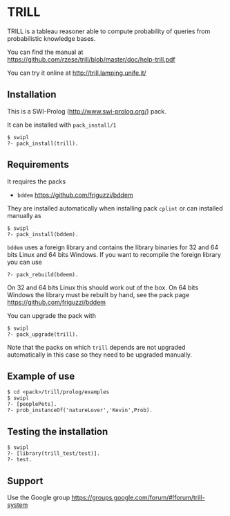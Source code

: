 TRILL
=====

TRILL is a tableau reasoner able to compute probability of queries from probabilistic knowledge bases.

You can find the manual at https://github.com/rzese/trill/blob/master/doc/help-trill.pdf
 
You can try it online at http://trill.lamping.unife.it/

Installation
------------
This is a SWI-Prolog (http://www.swi-prolog.org/) pack.

It can be installed with `pack_install/1`

    $ swipl
    ?- pack_install(trill).

Requirements
-------------
It requires the packs

 * `bddem` https://github.com/friguzzi/bddem
 
 They are installed automatically when installing pack `cplint` or can installed manually as

    $ swipl
    ?- pack_install(bddem).

`bddem` uses a foreign library and contains the library binaries for 32 and 64 bits Linux and 64 bits Windows. If you want to recompile the foreign library you can use

    ?- pack_rebuild(bdeem).

On 32 and 64 bits Linux this should work out of the box. On 64 bits Windows the library must be rebuilt by hand, see the pack page https://github.com/friguzzi/bddem

You can upgrade the pack with

    $ swipl
    ?- pack_upgrade(trill).

Note that the packs on which `trill` depends are not upgraded automatically in this case so they need to be upgraded manually.


Example of use
---------------

    $ cd <pack>/trill/prolog/examples
    $ swipl
    ?- [peoplePets].
    ?- prob_instanceOf('natureLover','Kevin',Prob).

Testing the installation
------------------------

    $ swipl
    ?- [library(trill_test/test)].
    ?- test.

Support
-------

Use the Google group https://groups.google.com/forum/#!forum/trill-system
